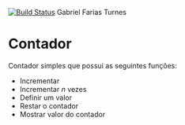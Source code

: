 [![Build Status](https://travis-ci.org/gabrielturnes/aula08-contador.svg?branch=master)](https://travis-ci.org/gabrielturnes/aula08-contador) Gabriel Farias Turnes



# **Contador**
Contador simples que possui as seguintes funções:

 - Incrementar
 - Incrementar *n* vezes
 - Definir um valor
 - Restar o contador
 - Mostrar valor do contador